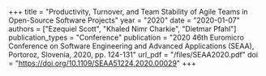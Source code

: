+++
title = "Productivity, Turnover, and Team Stability of Agile Teams in Open-Source Software Projects"
year = "2020"
date = "2020-01-07"
authors = ["Ezequiel Scott", "Khaled Nimr Charkie", "Dietmar Pfahl"]
publication_types = "Conference"
publication = "2020 46th Euromicro Conference on Software Engineering and Advanced Applications (SEAA), Portoroz, Slovenia, 2020, pp. 124-131"
url_pdf = "/files/SEAA2020.pdf"
doi = "https://doi.org/10.1109/SEAA51224.2020.00029"
+++
